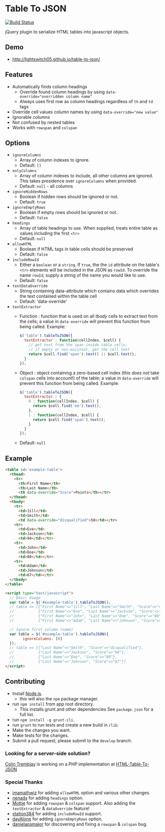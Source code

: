 # Table To JSON

[![Build Status](https://travis-ci.org/lightswitch05/table-to-json.png?branch=master)](https://travis-ci.org/lightswitch05/table-to-json)

jQuery plugin to serialize HTML tables into javascript objects.

## Demo
- http://lightswitch05.github.io/table-to-json/

## Features
- Automatically finds column headings
  - Override found column headings by using `data-override="overridden column name"`
  - Always uses first row as column headings regardless of `th` and `td` tags
- Override cell values column names by using `data-override="new value"`
- Ignorable columns
- Not confused by nested tables
- Works with `rowspan` and `colspan`

## Options
- `ignoreColumns`
  - Array of column indexes to ignore.
  - Default: `[]`
- `onlyColumns`
  - Array of column indexes to include, all other columns are ignored. This takes presidence over `ignoreColumns` when provided.
  - Default: `null` - all columns
- `ignoreHiddenRows`
  - Boolean if hidden rows should be ignored or not.
  - Default: `true`
- `ignoreEmptyRows`
  - Boolean if empty rows should be ignored or not.
  - Default: `false`
- `headings`
  - Array of table headings to use. When supplied, treats entire table as values including the first `<tr>`
  - Default: `null`
- `allowHTML`
  - Boolean if HTML tags in table cells should be preserved
  - Default: `false`
- `includeRowId`
  - Either a `boolean` or a `string`. If `true`, the the `id` attribute on the table's `<tr>` elements will be included in the JSON as `rowId`. To override the name `rowId`, supply a string of the name you would like to use.
  - Default: `false`
- `textDataOverride`
  - String containing data-attribute which contains data which overrides the text contained within the table cell
  - Default: 'data-override'
- `textExtractor`
  - Function : function that is used on all *tbody* cells to extract text from the cells; a value in `data-override` will prevent this function from being called. Example:

    ```js
    $('table').tableToJSON({
      textExtractor : function(cellIndex, $cell) {
        // get text from the span inside table cells;
        // if empty or non-existant, get the cell text
        return $cell.find('span').text() || $cell.text();
      }
    });
    ```

  - Object : object containing a zero-based cell index (this *does not* take `colspan` cells into account!) of the table; a value in `data-override` will prevent this function from being called. Example:

    ```js
    $('table').tableToJSON({
      textExtractor : {
        0 : function(cellIndex, $cell) {
          return $cell.find('em').text();
        },
        1 : function(cellIndex, $cell) {
          return $cell.find('span').text();
        }
      }
    });
    ```

  - Default: `null`

## Example

```html
<table id='example-table'>
  <thead>
    <tr>
      <th>First Name</th>
      <th>Last Name</th>
      <th data-override="Score">Points</th></tr>
  </thead>
  <tbody>
    <tr>
      <td>Jill</td>
      <td>Smith</td>
      <td data-override="disqualified">50</td></tr>
    <tr>
      <td>Eve</td>
      <td>Jackson</td>
      <td>94</td></tr>
    <tr>
      <td>John</td>
      <td>Doe</td>
      <td>80</td></tr>
    <tr>
      <td>Adam</td>
      <td>Johnson</td>
      <td>67</td></tr>
  </tbody>
</table>

<script type="text/javascript">
  // Basic Usage
  var table = $('#example-table').tableToJSON();
  // table == [{"First Name"=>"Jill", "Last Name"=>"Smith", "Score"=>"disqualified"},
  //           {"First Name"=>"Eve", "Last Name"=>"Jackson", "Score"=>"94"},
  //           {"First Name"=>"John", "Last Name"=>"Doe", "Score"=>"80"},
  //           {"First Name"=>"Adam", "Last Name"=>"Johnson", "Score"=>"67"}]

  // Ignore first column (name)
  var table = $('#example-table').tableToJSON({
        ignoreColumns: [0]
  });
  // table == [{"Last Name"=>"Smith", "Score"=>"disqualified"},
  //           {"Last Name"=>"Jackson", "Score"=>"94"},
  //           {"Last Name"=>"Doe", "Score"=>"80"},
  //           {"Last Name"=>"Johnson", "Score"=>"67"}]
</script>
```

## Contributing

* Install [Node.js](http://nodejs.org/).
  * this will also the `npm` package manager.
* run `npm install` from app root directory.
  * This installs grunt and other dependencies See `package.json` for a full list.
* run `npm install -g grunt-cli`.
* run `grunt` to run tests and create a new build in `/lib`.
* Make the changes you want.
* Make tests for the changes.
* Submit a pull request, please submit to the `develop` branch.

### Looking for a server-side solution?

[Colin Tremblay](https://github.com/tremblay) is working on a PHP implementation at [HTML-Table-To-JSON](https://github.com/tremblay/HTML-Table-to-JSON)

### Special Thanks
* [imamathwiz](https://github.com/imamathwiz) for adding `allowHTML` option and various other changes.
* [nenads](https://github.com/nenads) for adding `headings` option.
* [Mottie](https://github.com/Mottie) for adding `rowspan` & `colspan` support. Also adding the `textExtractor` & `dataOverride` feature!
* [station384](https://github.com/station384) for adding `includeRowId` support.
* [dayAlone](https://github.com/dayAlone) for adding `ignoreEmptyRows` option.
* [danielapsmaior](https://github.com/danielapsmaior) for discovering and fixing a `rowspan` & `colspan` bug.
